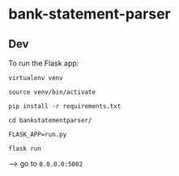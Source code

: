 # bank-statement-parser

Dev
---

To run the Flask app:

  `virtualenv venv`
 
  `source venv/bin/activate`
  
  `pip install -r requirements.txt`
  
  `cd bankstatementparser/`
  
  `FLASK_APP=run.py`
  
  `flask run`
  
  --> go to `0.0.0.0:5002`
